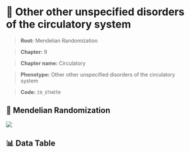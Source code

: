 # 🧪 Other other unspecified disorders of the circulatory system

> **Root:** Mendelian Randomization

> **Chapter:** 9  

> **Chapter name:** Circulatory

> **Phenotype:** Other other unspecified disorders of the circulatory system  

> **Code:** `I9_OTHOTH`

## 🧬 Mendelian Randomization  

<img src="/MR/Figures/Forward/I9_OTHOTH.png"/>

## 📊 Data Table

<CsvTableMRF src="/MR_Data/Forward/I9_OTHOTH.csv"/>
